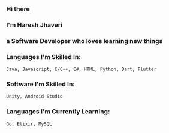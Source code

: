 ### Hi there
### I'm Haresh Jhaveri
### a Software Developer who loves learning new things

### Languages I'm Skilled In:
```
Java, Javascript, C/C++, C#, HTML, Python, Dart, Flutter
```

### Software I'm Skilled In:
```
Unity, Android Studio
```

### Languages I'm Currently Learning:
```
Go, Elixir, MySQL
```
<!--
**hjhave/hjhave** is a ✨ _special_ ✨ repository because its `README.md` (this file) appears on your GitHub profile.

Here are some ideas to get you started:

- 🔭 I’m currently working on ...
- 🌱 I’m currently learning ...
- 👯 I’m looking to collaborate on ...
- 🤔 I’m looking for help with ...
- 💬 Ask me about ...
- 📫 How to reach me: ...
- 😄 Pronouns: ...
- ⚡ Fun fact: ...
-->
